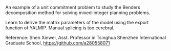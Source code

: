 An example of a unit commitment problem to study the Benders decomposition method for solving mixed-integer planning problems.

Learn to derive the matrix parameters of the model using the export function of YALMIP. Manual splicing is too cerebral.

Reference: Shen Xinwei, Asst. Professor in Tsinghua Shenzhen International Graduate School, https://github.com/a280558071
